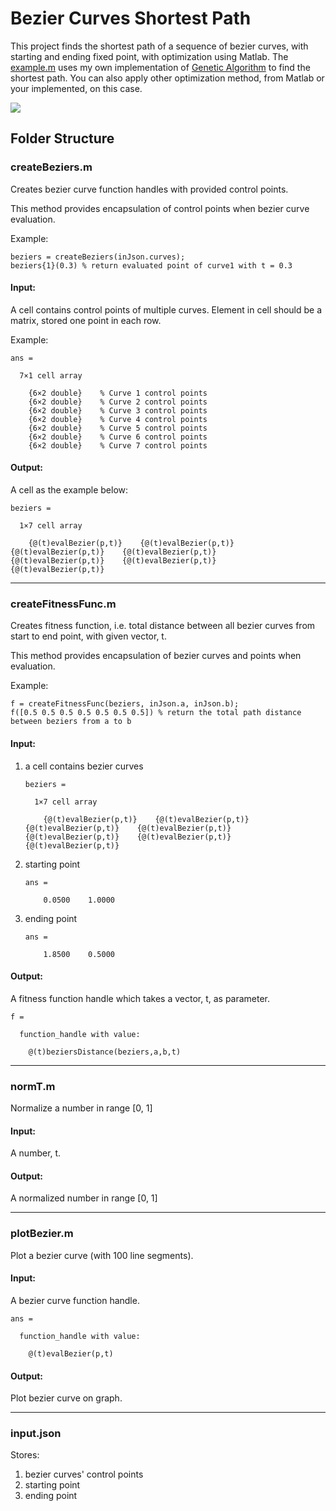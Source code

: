 # Bezier Curves Shortest Path

This project finds the shortest path of a sequence of bezier curves, with starting and ending fixed point, with optimization using Matlab. The [example.m](https://github.com/squaresun/BezierCurveShortestPath/blob/master/example.m) uses my own implementation of [Genetic Algorithm](https://en.wikipedia.org/wiki/Genetic_algorithm) to find the shortest path. You can also apply other optimization method, from Matlab or your implemented, on this case.

![](https://github.com/squaresun/BezierCurveShortestPath/wiki/Result.png)

## Folder Structure

### createBeziers.m

Creates bezier curve function handles with provided control points.

This method provides encapsulation of control points when bezier curve evaluation.

Example:
```=
beziers = createBeziers(inJson.curves);
beziers{1}(0.3) % return evaluated point of curve1 with t = 0.3
```

#### Input:

A cell contains control points of multiple curves. Element in cell should be a matrix, stored one point in each row.

Example:
```
ans =

  7×1 cell array

    {6×2 double}    % Curve 1 control points
    {6×2 double}    % Curve 2 control points
    {6×2 double}    % Curve 3 control points
    {6×2 double}    % Curve 4 control points
    {6×2 double}    % Curve 5 control points
    {6×2 double}    % Curve 6 control points
    {6×2 double}    % Curve 7 control points
```

#### Output:

A cell as the example below:

```
beziers =

  1×7 cell array

    {@(t)evalBezier(p,t)}    {@(t)evalBezier(p,t)}    {@(t)evalBezier(p,t)}    {@(t)evalBezier(p,t)}    {@(t)evalBezier(p,t)}    {@(t)evalBezier(p,t)}    {@(t)evalBezier(p,t)}
```

---

### createFitnessFunc.m

Creates fitness function, i.e. total distance between all bezier curves from start to end point, with given vector, t.

This method provides encapsulation of bezier curves and points when evaluation.

Example:
```=
f = createFitnessFunc(beziers, inJson.a, inJson.b);
f([0.5 0.5 0.5 0.5 0.5 0.5 0.5]) % return the total path distance between beziers from a to b
```

#### Input:

1. a cell contains bezier curves
    ```
    beziers =

      1×7 cell array

        {@(t)evalBezier(p,t)}    {@(t)evalBezier(p,t)}    {@(t)evalBezier(p,t)}    {@(t)evalBezier(p,t)}    {@(t)evalBezier(p,t)}    {@(t)evalBezier(p,t)}    {@(t)evalBezier(p,t)}
    ```
2. starting point
    ```
    ans =

        0.0500    1.0000
    ```
3. ending point
    ```
    ans =

        1.8500    0.5000
    ```

#### Output:

A fitness function handle which takes a vector, t, as parameter.

```
f =

  function_handle with value:

    @(t)beziersDistance(beziers,a,b,t)
```

---

### normT.m

Normalize a number in range [0, 1]

#### Input:

A number, t.

#### Output:

A normalized number in range [0, 1]

---

### plotBezier.m

Plot a bezier curve (with 100 line segments).

#### Input:

A bezier curve function handle.
```
ans =

  function_handle with value:

    @(t)evalBezier(p,t)
```

#### Output:

Plot bezier curve on graph.

---

### input.json

Stores:
1. bezier curves' control points
2. starting point
3. ending point

